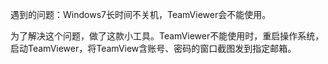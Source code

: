 遇到的问题：Windows7长时间不关机，TeamViewer会不能使用。

为了解决这个问题，做了这款小工具。TeamViewer不能使用时，重启操作系统，启动TeamViewer，将TeamView含账号、密码的窗口截图发到指定邮箱。